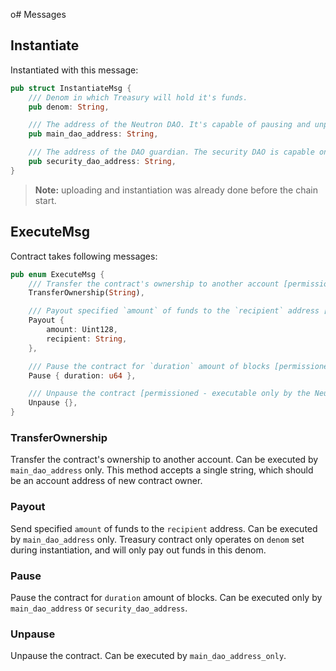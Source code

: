 o# Messages

## Instantiate

Instantiated with this message:

```rust
pub struct InstantiateMsg {
    /// Denom in which Treasury will hold it's funds.
    pub denom: String,

    /// The address of the Neutron DAO. It's capable of pausing and unpausing the contract.
    pub main_dao_address: String,

    /// The address of the DAO guardian. The security DAO is capable only of pausing the contract.
    pub security_dao_address: String,
}
```

> **Note:** uploading and instantiation was already done before the chain start.

## ExecuteMsg

Contract takes following messages:

```rust
pub enum ExecuteMsg {
    /// Transfer the contract's ownership to another account [permissioned - executable only by Neutron DAO]
    TransferOwnership(String),

    /// Payout specified `amount` of funds to the `recipient` address [permissioned - executable only by Neutron DAO]
    Payout {
        amount: Uint128,
        recipient: String,
    },

    /// Pause the contract for `duration` amount of blocks [permissioned - executable only by Neutron DAO or the Security SubDAO]
    Pause { duration: u64 },

    /// Unpause the contract [permissioned - executable only by the Neutron DAO]
    Unpause {},
}
```

### TransferOwnership

Transfer the contract's ownership to another account. Can be executed by `main_dao_address` only.
This method accepts a single string, which should be an account address of new contract owner.

### Payout

Send specified `amount` of funds to the `recipient` address. Can be executed by `main_dao_address` only.
Treasury contract only operates on `denom` set during instantiation, and will only pay out funds in this denom.

### Pause

Pause the contract for `duration` amount of blocks. Can be executed only by `main_dao_address` or `security_dao_address`.

### Unpause

Unpause the contract. Can be executed by `main_dao_address_only`.
